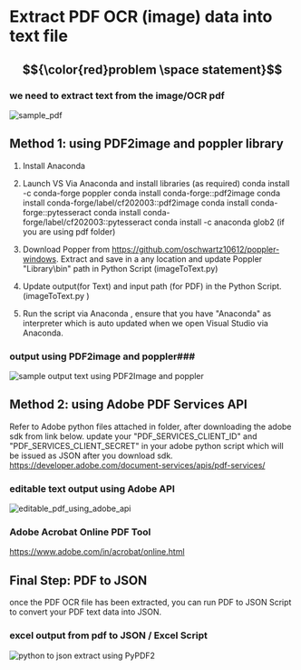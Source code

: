 # Extract PDF OCR (image) data into text file #

## $${\color{red}problem  \space statement}$$ ##
### we need to extract text from the image/OCR pdf  ###
![sample_pdf](https://github.com/user-attachments/assets/8297b2a8-5ff2-4a6e-a8b2-760746936408)

## Method 1: using PDF2image and poppler library ##
1. Install Anaconda
2. Launch VS Via Anaconda and install libraries (as required)
conda install -c conda-forge poppler
conda install conda-forge::pdf2image
conda install conda-forge/label/cf202003::pdf2image
conda install conda-forge::pytesseract
conda install conda-forge/label/cf202003::pytesseract
conda install -c anaconda glob2 (if you are using pdf folder)

3. Download Popper from https://github.com/oschwartz10612/poppler-windows. Extract and save in a any location and update Poppler "Library\bin" path in Python Script (imageToText.py)
4. Update output(for Text) and input path (for PDF) in the Python Script.(imageToText.py )
5. Run the script via Anaconda , ensure that you have "Anaconda" as interpreter which is auto updated when we open Visual Studio via Anaconda.

### output using PDF2image and poppler###
![sample output text using PDF2Image and poppler](https://github.com/user-attachments/assets/faf7c192-96b7-4caf-8cd3-da847ce306b0)

## Method 2: using Adobe PDF Services API ##
Refer to Adobe python files attached in folder,  after downloading the adobe sdk from link below.
update your "PDF_SERVICES_CLIENT_ID" and "PDF_SERVICES_CLIENT_SECRET" in your adobe python script which will be issued as JSON after you download sdk.
https://developer.adobe.com/document-services/apis/pdf-services/
### editable text output using Adobe API ###
![editable_pdf_using_adobe_api](https://github.com/user-attachments/assets/65a41525-20d1-4a9e-8704-1272795f33a6)


### Adobe Acrobat Online PDF Tool ###
https://www.adobe.com/in/acrobat/online.html

## Final Step: PDF to JSON ##
once the PDF OCR file has been extracted,  you can run PDF to JSON Script to convert your PDF text data into JSON.
### excel output from pdf to JSON / Excel Script ###
![python to json extract using PyPDF2](https://github.com/user-attachments/assets/fc6cd693-701a-40fe-9339-b3114e9f5d58)

